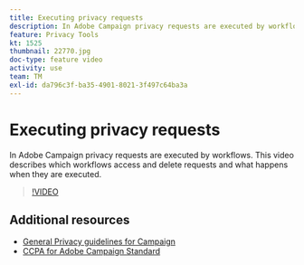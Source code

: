 ```yaml
---
title: Executing privacy requests
description: In Adobe Campaign privacy requests are executed by workflows. This video describes which workflows access and delete requests and what happens when they are executed.
feature: Privacy Tools
kt: 1525
thumbnail: 22770.jpg
doc-type: feature video
activity: use
team: TM
exl-id: da796c3f-ba35-4901-8021-3f497c64ba3a
---
```

# Executing privacy requests

In Adobe Campaign privacy requests are executed by workflows. This video describes which workflows access and delete requests and what happens when they are executed.

>[!VIDEO](https://video.tv.adobe.com/v/22770?quality=12)

## Additional resources

* [General Privacy guidelines for Campaign](https://experienceleague.adobe.com/docs/campaign-classic/using/getting-started/privacy/privacy-management.html?lang=en#getting-started)
* [CCPA for Adobe Campaign Standard](https://experienceleague.adobe.com/docs/campaign-standard/using/getting-started/privacy/privacy-requests.html?lang=en#privacy-requests)
